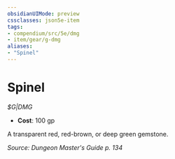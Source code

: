 ```yaml
---
obsidianUIMode: preview
cssclasses: json5e-item
tags:
- compendium/src/5e/dmg
- item/gear/g-dmg
aliases: 
- "Spinel"
---
```

# Spinel
*$G|DMG*  

- **Cost**: 100 gp

A transparent red, red-brown, or deep green gemstone.

*Source: Dungeon Master's Guide p. 134*